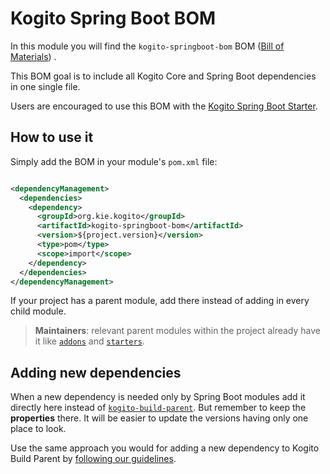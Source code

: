 # Kogito Spring Boot BOM

In this module you will find the `kogito-springboot-bom`
BOM ([Bill of Materials](https://maven.apache.org/guides/introduction/introduction-to-dependency-mechanism.html#bill-of-materials-bom-poms))
.

This BOM goal is to include all Kogito Core and Spring Boot dependencies in one single file.

Users are encouraged to use this BOM with the [Kogito Spring Boot Starter](../kogito-springboot-starter).

## How to use it

Simply add the BOM in your module's `pom.xml` file:

```xml

<dependencyManagement>
  <dependencies>
    <dependency>
      <groupId>org.kie.kogito</groupId>
      <artifactId>kogito-springboot-bom</artifactId>
      <version>${project.version}</version>
      <type>pom</type>
      <scope>import</scope>
    </dependency>
  </dependencies>
</dependencyManagement>
```

If your project has a parent module, add there instead of adding in every child module.

> **Maintainers**: relevant parent modules within the project already have it like [`addons`](../addons) and [`starters`](../kogito-springboot-starter).

## Adding new dependencies

When a new dependency is needed only by Spring Boot modules add it directly here instead
of [`kogito-build-parent`](../../kogito-build/kogito-build-parent). But remember to keep the **properties** there. It
will be easier to update the versions having only one place to look.

Use the same approach you would for adding a new dependency to Kogito Build Parent
by [following our guidelines](../../CONTRIBUTING.md#requirements-for-dependencies).
